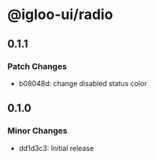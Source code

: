 # @igloo-ui/radio

## 0.1.1

### Patch Changes

- b08048d: change disabled status color

## 0.1.0

### Minor Changes

- dd1d3c3: Initial release
